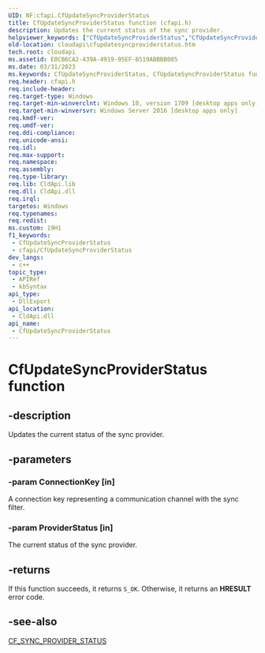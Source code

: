 ```yaml
---
UID: NF:cfapi.CfUpdateSyncProviderStatus
title: CfUpdateSyncProviderStatus function (cfapi.h)
description: Updates the current status of the sync provider.
helpviewer_keywords: ["CfUpdateSyncProviderStatus","CfUpdateSyncProviderStatus function","cfapi/CfUpdateSyncProviderStatus","cloudApi.cfupdatesyncproviderstatus"]
old-location: cloudapi\cfupdatesyncproviderstatus.htm
tech.root: cloudapi
ms.assetid: E0CB6CA2-439A-4919-95EF-B519ABBBB085
ms.date: 03/31/2023
ms.keywords: CfUpdateSyncProviderStatus, CfUpdateSyncProviderStatus function, cfapi/CfUpdateSyncProviderStatus, cloudApi.cfupdatesyncproviderstatus
req.header: cfapi.h
req.include-header: 
req.target-type: Windows
req.target-min-winverclnt: Windows 10, version 1709 [desktop apps only]
req.target-min-winversvr: Windows Server 2016 [desktop apps only]
req.kmdf-ver: 
req.umdf-ver: 
req.ddi-compliance: 
req.unicode-ansi: 
req.idl: 
req.max-support: 
req.namespace: 
req.assembly: 
req.type-library: 
req.lib: CldApi.lib
req.dll: CldApi.dll
req.irql: 
targetos: Windows
req.typenames: 
req.redist: 
ms.custom: 19H1
f1_keywords:
 - CfUpdateSyncProviderStatus
 - cfapi/CfUpdateSyncProviderStatus
dev_langs:
 - c++
topic_type:
 - APIRef
 - kbSyntax
api_type:
 - DllExport
api_location:
 - CldApi.dll
api_name:
 - CfUpdateSyncProviderStatus
---
```


# CfUpdateSyncProviderStatus function

## -description

Updates the current status of the sync provider.

## -parameters

### -param ConnectionKey [in]

A connection key representing a communication channel with the sync filter.

### -param ProviderStatus [in]

The current status of the sync provider.

## -returns

If this function succeeds, it returns `S_OK`. Otherwise, it returns an **HRESULT** error code.

## -see-also

[CF_SYNC_PROVIDER_STATUS](ne-cfapi-cf_sync_provider_status.md)

